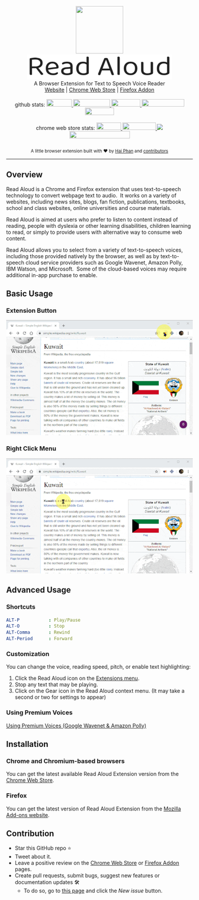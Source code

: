 <div align="center">
	<img src="img/icon.png" width="128" height="128">
    <br>
    <img src="docs/images/logo-text-trans.png" width="391" height="66">
    <br>
	A Browser Extension for Text to Speech Voice Reader
</div>
<div align="center">
    <a href="https://readaloud.app/">Website</a> | <a href="https://chrome.google.com/webstore/detail/read-aloud-a-text-to-spee/hdhinadidafjejdhmfkjgnolgimiaplp">Chrome Web Store</a> | <a href="https://addons.mozilla.org/en-US/firefox/addon/read-aloud/">Firefox Addon</a>
    <br>
</div>
<div align="center">
    <br> github stats:
    <a href="https://badgen.net/github/stars/ken107/read-aloud"><img src="https://badgen.net/github/stars/ken107/read-aloud" width="68" height="20" border="0"> </a>
    <a href="https://badgen.net/github/open-issues/ken107/read-aloud"><img src="https://badgen.net/github/open-issues/ken107/read-aloud" width="99" height="20" border="0"> </a>
    <a href="https://badgen.net/github/open-prs/ken107/read-aloud"><img src="https://badgen.net/github/open-prs/ken107/read-aloud" width="78" height="20" border="0"> </a>
    <a href="https://badgen.net/github/tag/ken107/read-aloud"><img src="https://badgen.net/github/tag/ken107/read-aloud" width="115" height="20" border="0"> </a>
    <a href="https://badgen.net/github/license/ken107/read-aloud/"><img src="https://badgen.net/github/license/ken107/read-aloud/" width="78" height="20" border="0"></a>
</div>
<div align="center">
    <br> chrome web store stats:
    <a href="https://badgen.net/chrome-web-store/users/hdhinadidafjejdhmfkjgnolgimiaplp"><img src="https://badgen.net/chrome-web-store/users/hdhinadidafjejdhmfkjgnolgimiaplp" width="66" height="20" border="0"> </a>
    <a href="https://badgen.net/chrome-web-store/rating/hdhinadidafjejdhmfkjgnolgimiaplp"><img src="https://badgen.net/chrome-web-store/rating/hdhinadidafjejdhmfkjgnolgimiaplp" width="90" height="20" border="0"> </a>
    <a href="https://badgen.net/chrome-web-store/rating-count/hdhinadidafjejdhmfkjgnolgimiaplp"><img src="https://badgen.net/chrome-web-store/rating-count/hdhinadidafjejdhmfkjgnolgimiaplp" border="0"> </a>
    <a href="https://badgen.net/chrome-web-store/v/hdhinadidafjejdhmfkjgnolgimiaplp"><img src="https://badgen.net/chrome-web-store/v/hdhinadidafjejdhmfkjgnolgimiaplp" width="163" height="20" border="0"></a>
</div>
<br>
<div align="center"> <sub>A little browser extension built with ❤︎ by <a href="https://github.com/ken107">Hai Phan</a> and <a href="https://github.com/ken107/read-aloud/graphs/contributors">contributors</a> </sub></div>
<hr />

## Overview
Read Aloud is a Chrome and Firefox extension that uses text-to-speech technology to convert webpage text to audio.&nbsp; It works on a variety of websites, including news sites, blogs, fan fiction, publications, textbooks, school and class websites, online universities and course materials.

Read Aloud is aimed at users who prefer to listen to content instead of reading, people with dyslexia or other learning disabilities, children learning to read, or simply to provide users with alternative way to consume web content.

Read Aloud allows you to select from a variety of text-to-speech voices, including those provided natively by the browser, as well as by text-to-speech cloud service providers such as Google Wavenet, Amazon Polly, IBM Watson, and Microsoft.&nbsp; Some of the cloud-based voices may require additional in-app purchase to enable.

## Basic Usage

### Extension Button
<img src="docs/images/demo-extension-button.gif">

### Right Click Menu
<img src="docs/images/demo-right-click.gif">


## Advanced Usage

### Shortcuts

```yaml
ALT-P           : Play/Pause
ALT-O           : Stop
ALT-Comma       : Rewind
ALT-Period      : Forward
```

### Customization

You can change the voice, reading speed, pitch, or enable text highlighting:

1. Click the Read Aloud icon on the [Extensions menu](https://i.imgur.com/KTqFZ3Q.png).
2. Stop any text that may be playing.
3. Click on the Gear icon in the Read Aloud context menu. (It may take a second or two for settings to appear)


### Using Premium Voices
[Using Premium Voices (Google Wavenet & Amazon Polly)](docs/usage/premium-voices.md)


## Installation

### Chrome and Chromium-based browsers
You can get the latest available Read Aloud Extension version from the [Chrome Web Store](https://chrome.google.com/webstore/detail/read-aloud-a-text-to-spee/hdhinadidafjejdhmfkjgnolgimiaplp).

### Firefox
You can get the latest version of Read Aloud Extension from the [Mozilla Add-ons website](https://addons.mozilla.org/en-US/firefox/addon/read-aloud/).

## Contribution

- Star this GitHub repo :star:
- Tweet about it.
- Leave a positive review on the [Chrome Web Store](https://chrome.google.com/webstore/detail/read-aloud-a-text-to-spee/hdhinadidafjejdhmfkjgnolgimiaplp) or [Firefox Addon](https://addons.mozilla.org/en-US/firefox/addon/read-aloud/) pages.
- Create pull requests, submit bugs, suggest new features or documentation updates 🛠 
	- To do so, go to [this page](https://github.com/ken107/read-aloud/issues) and click the *New issue* button.
